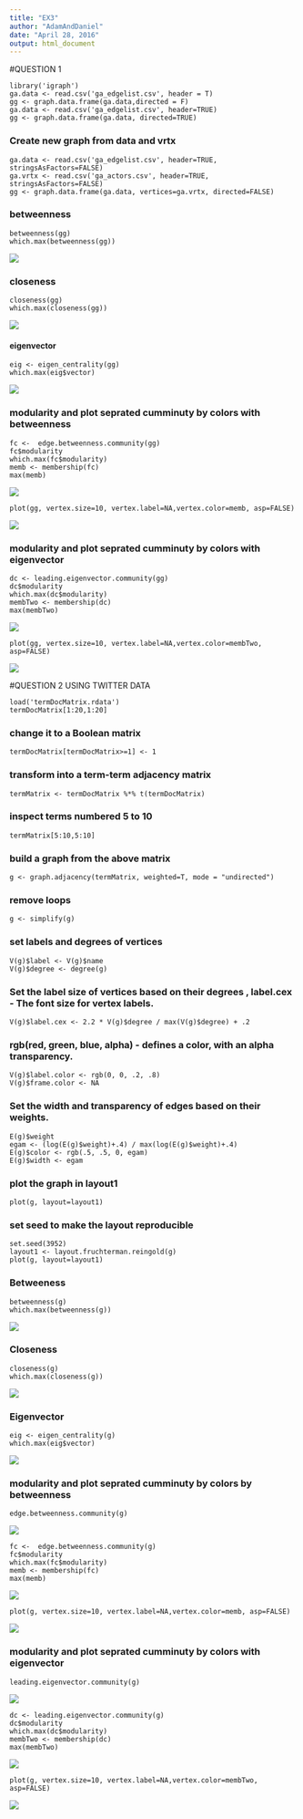 ```yaml
---
title: "EX3"
author: "AdamAndDaniel"
date: "April 28, 2016"
output: html_document
---
```



#QUESTION 1
```{r setup}
library('igraph')
ga.data <- read.csv('ga_edgelist.csv', header = T)
gg <- graph.data.frame(ga.data,directed = F)
ga.data <- read.csv('ga_edgelist.csv', header=TRUE)
gg <- graph.data.frame(ga.data, directed=TRUE)
```

### Create new graph from data and vrtx
```{r setup}
ga.data <- read.csv('ga_edgelist.csv', header=TRUE, stringsAsFactors=FALSE)
ga.vrtx <- read.csv('ga_actors.csv', header=TRUE, stringsAsFactors=FALSE)
gg <- graph.data.frame(ga.data, vertices=ga.vrtx, directed=FALSE)
```

### betweenness 
```{r setup}
betweenness(gg)
which.max(betweenness(gg))
```
![](1.png) 
### closeness
```{r setup}
closeness(gg)
which.max(closeness(gg))
```

![](2.png) 

####  eigenvector 
```{r setup}
eig <- eigen_centrality(gg)
which.max(eig$vector)
```

![](3.png) 
###  modularity and plot seprated cumminuty by colors with betweenness
```{r setup}
fc <-  edge.betweenness.community(gg)
fc$modularity
which.max(fc$modularity)
memb <- membership(fc)
max(memb)
```
![](4.png)

```{r setup}
plot(gg, vertex.size=10, vertex.label=NA,vertex.color=memb, asp=FALSE)
```

![](RplotBetweenness.png) 
### modularity and plot seprated cumminuty by colors with eigenvector
```{r setup}
dc <- leading.eigenvector.community(gg)
dc$modularity 
which.max(dc$modularity)
membTwo <- membership(dc)
max(membTwo)
```
![](5.png)

```{r setup}
plot(gg, vertex.size=10, vertex.label=NA,vertex.color=membTwo, asp=FALSE)
```

![](RplotEigenvector.png) 

#QUESTION 2 USING TWITTER DATA 
```{r setup}
load('termDocMatrix.rdata')
termDocMatrix[1:20,1:20]
```
###  change it to a Boolean matrix
```{r setup}
termDocMatrix[termDocMatrix>=1] <- 1
```
###  transform into a term-term adjacency matrix
```{r setup}
termMatrix <- termDocMatrix %*% t(termDocMatrix)
```
### inspect terms numbered 5 to 10
```{r setup}
termMatrix[5:10,5:10]
```
###  build a graph from the above matrix
```{r setup}
g <- graph.adjacency(termMatrix, weighted=T, mode = "undirected")
```
###  remove loops
```{r setup}
g <- simplify(g)
```
###  set labels and degrees of vertices
```{r setup}
V(g)$label <- V(g)$name
V(g)$degree <- degree(g)
```
###  Set the label size of vertices based on their degrees , label.cex - The font size for vertex labels.
```{r setup}
V(g)$label.cex <- 2.2 * V(g)$degree / max(V(g)$degree) + .2
```
###  rgb(red, green, blue, alpha) - defines a color, with an alpha transparency.
```{r setup}
V(g)$label.color <- rgb(0, 0, .2, .8)
V(g)$frame.color <- NA
```
###  Set the width and transparency of edges based on their weights.
```{r setup}
E(g)$weight
egam <- (log(E(g)$weight)+.4) / max(log(E(g)$weight)+.4)
E(g)$color <- rgb(.5, .5, 0, egam)
E(g)$width <- egam
```
###  plot the graph in layout1
```{r setup}
plot(g, layout=layout1)
```

###  set seed to make the layout reproducible
```{r setup}
set.seed(3952)
layout1 <- layout.fruchterman.reingold(g)
plot(g, layout=layout1)
```
###  Betweeness 
```{r setup}
betweenness(g)
which.max(betweenness(g))
```
![](6.png)
###  Closeness
```{r setup}
closeness(g)
which.max(closeness(g))
```
![](7.png)
###  Eigenvector
```{r setup}
eig <- eigen_centrality(g)
which.max(eig$vector)
```
![](8.png)
###  modularity and plot seprated cumminuty by colors by betweenness
```{r setup}
edge.betweenness.community(g)
```
![](9.png)
```{r setup}
fc <-  edge.betweenness.community(g)
fc$modularity
which.max(fc$modularity)
memb <- membership(fc)
max(memb)
```
![](10.png)

```{r setup}
plot(g, vertex.size=10, vertex.label=NA,vertex.color=memb, asp=FALSE)
```
![](Rplot2Betweenness.png)

###  modularity and plot seprated cumminuty by colors with eigenvector
```{r setup}
leading.eigenvector.community(g)
```
![](11.png)
```{r setup}
dc <- leading.eigenvector.community(g)
dc$modularity 
which.max(dc$modularity)
membTwo <- membership(dc)
max(membTwo)
```

![](12.png)

```{r setup}
plot(g, vertex.size=10, vertex.label=NA,vertex.color=membTwo, asp=FALSE)
```
![](Rplot2Eignvector.png)




